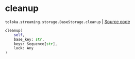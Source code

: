 # cleanup
`toloka.streaming.storage.BaseStorage.cleanup` | [Source code](https://github.com/Toloka/toloka-kit/blob/v1.0.1/src/streaming/storage.py#L37)

```python
cleanup(
    self,
    base_key: str,
    keys: Sequence[str],
    lock: Any
)
```

